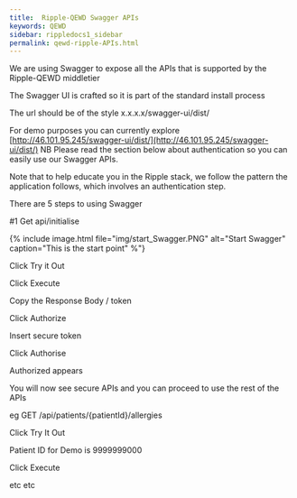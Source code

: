 ```yaml
---
title:  Ripple-QEWD Swagger APIs
keywords: QEWD
sidebar: rippledocs1_sidebar
permalink: qewd-ripple-APIs.html
---
```



We are using Swagger to expose all the APIs  that is supported by the Ripple-QEWD middletier

The Swagger UI is crafted so it is part of the standard install process

The url should be of the style x.x.x.x/swagger-ui/dist/

For demo purposes you can currently explore [http://46.101.95.245/swagger-ui/dist/](http://46.101.95.245/swagger-ui/dist/)
NB Please read the section below about authentication so you can easily use our Swagger APIs.

Note that to help educate you in the Ripple stack, we follow the pattern the application follows, which involves an authentication step.

There are 5 steps to using Swagger

#1 Get api/initialise

{% include image.html file="img/start_Swagger.PNG" alt="Start Swagger" caption="This is the start point" %"}


Click Try it Out

Click Execute

Copy the Response Body / token

Click Authorize

Insert secure token

Click Authorise

Authorized appears


You will now see secure APIs and you can proceed to use the rest of the APIs 

eg 
GET   /api/patients/{patientId}/allergies

Click Try It Out

Patient ID for Demo is  9999999000

Click Execute

etc
etc





